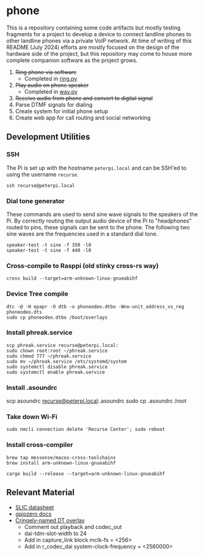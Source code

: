 # phone

This is a repository containing some code artifacts but mostly testing fragments for a project to develop a device to
connect landline phones to other landline phones via a private VoIP network. At time of writing of this README
(July 2024) efforts are mostly focused on the design of the hardware side of the project, but this repository may
come to house more complete companion software as the project grows.

1. ~~Ring phone via software~~
    - Completed in [ring.py](ring.py)
2. ~~Play audio on phone speaker~~
    - Completed in [wav.py](wav.py)
3. ~~Receive audio from phone and convert to digital signal~~
4. Parse DTMF signals for dialing
5. Create system for initial phone setup
6. Create web app for call routing and social networking

## Development Utilities

### SSH
The Pi is set up with the hostname `peterpi.local` and can be SSH'ed to using the username `recurse`.
```
ssh recurse@peterpi.local
```

### Dial tone generator
These commands are used to send sine wave signals to the speakers of the Pi. By correctly routing the
output audio device of the Pi to "headphones" routed to pins, these signals can be sent to the phone.
The following two sine waves are the frequencies used in a standard dial tone.
```
speaker-test -t sine -f 350 -l0
speaker-test -t sine -f 440 -l0
```

### Cross-compile to Rasppi (old stinky cross-rs way)
```
cross build --target=arm-unknown-linux-gnueabihf
```

### Device Tree compile
```
dtc -@ -H epapr -O dtb -o phoneodeo.dtbo -Wno-unit_address_vs_reg phoneodeo.dts
sudo cp phoneodeo.dtbo /boot/overlays
```

### Install phreak.service
```
scp phreak.service recurse@peterpi.local:
sudo chown root:root ~/phreak.service
sudo chmod 777 ~/phreak.service
sudo mv ~/phreak.service /etc/systemd/system
sudo systemctl disable phreak.service
sudo systemctl enable phreak.service
```

### Install .asoundrc
scp asoundrc recurse@peterpi.local:.asoundrc
sudo cp .asoundrc /root

### Take down Wi-Fi
```
sudo nmcli connection delete 'Recurse Center'; sudo reboot
```

### Install cross-compiler
```
brew tap messense/macos-cross-toolchains
brew install arm-unknown-linux-gnueabihf
```
```
cargo build --release --target=arm-unknown-linux-gnueabihf
```

## Relevant Material
- [SLIC datasheet](https://silvertel.com/images/datasheets/Ag1171-datasheet-Low-cost-ringing-SLIC-with-single-supply.pdf)
- [gpiozero docs](https://gpiozero.readthedocs.io/en/latest/)
- [Cringely-named DT overlay](https://github.com/AkiyukiOkayasu/RaspberryPi_I2S_Slave)
    - Comment out playback and codec_out
    - dai-tdm-slot-width to 24
    - Add in capture_link block mclk-fs = <256>
    - Add in r_codec_dai system-clock-frequency = <2560000>

